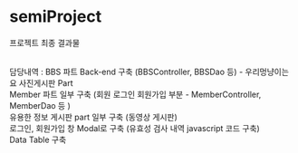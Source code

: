 # semiProject
프로젝트 최종 결과물<br><br>

담당내역 :  BBS 파트 Back-end 구축 (BBSController, BBSDao 등)  - 우리멍냥이는요 사진게시판 Part<br>
            Member 파트 일부 구축 (회원 로그인 회원가입 부분 - MemberController, MemberDao 등 ) <br>
            유용한 정보 게시판 part 일부 구축 (동영상 게시판) <br>
            로그인, 회원가입 창 Modal로 구축 (유효성 검사 내역 javascript 코드 구축)<br>
            Data Table 구축 
